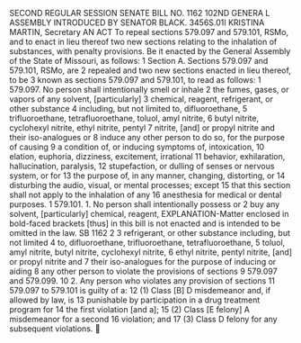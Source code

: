 SECOND REGULAR SESSION
SENATE BILL NO. 1162
102ND GENERA L ASSEMBLY
INTRODUCED BY SENATOR BLACK.
3456S.01I KRISTINA MARTIN, Secretary
AN ACT
To repeal sections 579.097 and 579.101, RSMo, and to enact in lieu thereof two new sections
relating to the inhalation of substances, with penalty provisions.
Be it enacted by the General Assembly of the State of Missouri, as follows:
1 Section A. Sections 579.097 and 579.101, RSMo, are
2 repealed and two new sections enacted in lieu thereof, to be
3 known as sections 579.097 and 579.101, to read as follows:
1 579.097. No person shall intentionally smell or inhale
2 the fumes, gases, or vapors of any solvent, [particularly]
3 chemical, reagent, refrigerant, or other substance
4 including, but not limited to, difluoroethane,
5 trifluoroethane, tetrafluoroethane, toluol, amyl nitrite,
6 butyl nitrite, cyclohexyl nitrite, ethyl nitrite, pentyl
7 nitrite, [and] or propyl nitrite and their iso-analogues or
8 induce any other person to do so, for the purpose of causing
9 a condition of, or inducing symptoms of, intoxication,
10 elation, euphoria, dizziness, excitement, irrational
11 behavior, exhilaration, hallucination, paralysis,
12 stupefaction, or dulling of senses or nervous system, or for
13 the purpose of, in any manner, changing, distorting, or
14 disturbing the audio, visual, or mental processes; except
15 that this section shall not apply to the inhalation of any
16 anesthesia for medical or dental purposes.
1 579.101. 1. No person shall intentionally possess or
2 buy any solvent, [particularly] chemical, reagent,
EXPLANATION-Matter enclosed in bold-faced brackets [thus] in this bill is not enacted
and is intended to be omitted in the law.
SB 1162 2
3 refrigerant, or other substance including, but not limited
4 to, difluoroethane, trifluoroethane, tetrafluoroethane,
5 toluol, amyl nitrite, butyl nitrite, cyclohexyl nitrite,
6 ethyl nitrite, pentyl nitrite, [and] or propyl nitrite and
7 their iso-analogues for the purpose of inducing or aiding
8 any other person to violate the provisions of sections
9 579.097 and 579.099.
10 2. Any person who violates any provision of sections
11 579.097 to 579.101 is guilty of a:
12 (1) Class [B] D misdemeanor and, if allowed by law, is
13 punishable by participation in a drug treatment program for
14 the first violation [and a];
15 (2) Class [E felony] A misdemeanor for a second
16 violation; and
17 (3) Class D felony for any subsequent violations.
